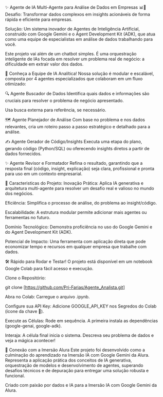 ✨ Agente de IA Multi-Agente para Análise de Dados em Empresas 📊🦆
Desafio: Transformar dados complexos em insights acionáveis de forma rápida e eficiente para empresas.

Solução: Um sistema inovador de Agentes de Inteligência Artificial, construído com Google Gemini e o Agent Development Kit (ADK), que atua como uma equipe de especialistas em análise de dados trabalhando para você.

Este projeto vai além de um chatbot simples. É uma orquestração inteligente de IAs focada em resolver um problema real de negócio: a dificuldade em extrair valor dos dados.

🤖 Conheça a Equipe de IA Analítica!
Nossa solução é modular e escalável, composta por 4 agentes especializados que colaboram em um fluxo otimizado:

🔍 Agente Buscador de Dados
Identifica quais dados e informações são cruciais para resolver o problema de negócio apresentado.

Usa busca externa para referência, se necessário.

🗺️ Agente Planejador de Análise
Com base no problema e nos dados relevantes, cria um roteiro passo a passo estratégico e detalhado para a análise.

✍️ Agente Gerador de Código/Insights
Executa uma etapa do plano, gerando código (Python/SQL) ou oferecendo insights diretos a partir de dados fornecidos.

✨ Agente Revisor e Formatador
Refina o resultado, garantindo que a resposta final (código, insight, explicação) seja clara, profissional e pronta para uso em um contexto empresarial.

🚀 Caracteristicas do Projeto: 
Inovação Prática: Aplica IA generativa e arquitetura multi-agente para resolver um desafio real e valioso no mundo dos negócios.

Eficiência: Simplifica o processo de análise, do problema ao insight/código.

Escalabilidade: A estrutura modular permite adicionar mais agentes ou ferramentas no futuro.

Domínio Tecnológico: Demonstra proficiência no uso do Google Gemini e do Agent Development Kit (ADK).

Potencial de Impacto: Uma ferramenta com aplicação direta que pode economizar tempo e recursos em qualquer empresa que trabalhe com dados.

🛠️ Rápido para Rodar e Testar!
O projeto está disponível em um notebook Google Colab para fácil acesso e execução.

Clone o Repositório:

git clone [https://github.com/Pri-Farias/Agente_Analista.git]

Abra no Colab: Carregue o arquivo .ipynb.

Configure sua API Key: Adicione GOOGLE_API_KEY nos Segredos do Colab (ícone da chave 🔑).

Execute as Células: Rode em sequência. A primeira instala as dependências (google-genai, google-adk).

Interaja: A célula final inicia o sistema. Descreva seu problema de dados e veja a mágica acontecer!

🎯 Conexão com a Imersão Alura
Este projeto foi desenvolvido como a culminação do aprendizado na Imersão IA com Google Gemini da Alura. Representa a aplicação prática dos conceitos de IA generativa, orquestração de modelos e desenvolvimento de agentes, superando desafios técnicos e de depuração para entregar uma solução robusta e funcional.

Criado com paixão por dados e IA para a Imersão IA com Google Gemini da Alura.
